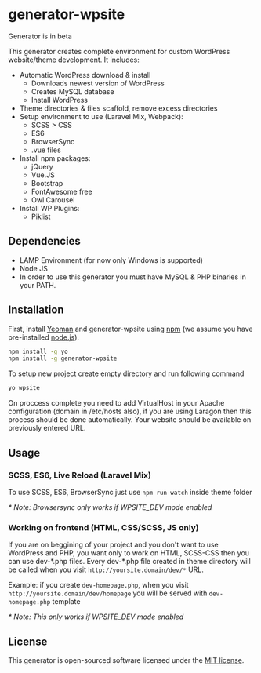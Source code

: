 # generator-wpsite 

Generator is in beta  

This generator creates complete environment for custom WordPress website/theme development.
It includes:

* Automatic WordPress download & install
  * Downloads newest version of WordPress
  * Creates MySQL database
  * Install WordPress
* Theme directories & files scaffold, remove excess directories
* Setup environment to use (Laravel Mix, Webpack):
  * SCSS > CSS
  * ES6
  * BrowserSync
  * .vue files
* Install npm packages:
  * jQuery
  * Vue.JS
  * Bootstrap
  * FontAwesome free
  * Owl Carousel
* Install WP Plugins:
  * Piklist

## Dependencies

 * LAMP Environment (for now only Windows is supported)
 * Node JS
 * In order to use this generator you must have MySQL & PHP binaries in your PATH.


## Installation

First, install [Yeoman](http://yeoman.io) and generator-wpsite using [npm](https://www.npmjs.com/) (we assume you have pre-installed [node.js](https://nodejs.org/)).

```bash
npm install -g yo
npm install -g generator-wpsite
```

To setup new project create empty directory and run following command

```bash
yo wpsite
```

On proccess complete you need to add VirtualHost in your Apache configuration (domain in /etc/hosts also), if you are using Laragon then this process should be done automatically. Your website should be available on previously entered URL.

## Usage 

### SCSS, ES6, Live Reload (Laravel Mix)
 
To use SCSS, ES6, BrowserSync just use `npm run watch` inside theme folder  

*\* Note: Browsersync only works if WPSITE_DEV mode enabled*


### Working on frontend (HTML, CSS/SCSS, JS only)

If you are on beggining of your project and you don't want to use WordPress and PHP, you want only to work on HTML, SCSS-CSS
then you can use dev-\*.php files. Every dev-\*.php file created in theme directory will be called when you visit `http://yoursite.domain/dev/*` URL.  
 
Example: if you create `dev-homepage.php`, when you visit `http://yoursite.domain/dev/homepage` you will be served with `dev-homepage.php` template  
 
*\* Note: This only works if WPSITE_DEV mode enabled*


## License

This generator is open-sourced software licensed under the [MIT license](http://opensource.org/licenses/MIT).






